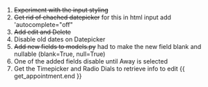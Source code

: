 1. ~~Experiment with the input styling~~
2. ~~Get rid of chached datepicker~~  for this in html input add 'autocomplete="off"
3. ~~Add edit and Delete~~
4. Disable old dates on Datepicker
5. ~~Add new fields to models.py~~  had to make the new field blank and nullable (blank=True, null=True)
6. One of the added fields disable until Away is selected
7. Get the Timepicker and Radio Dials to retrieve info to edit {{ get_appointment.end }}
